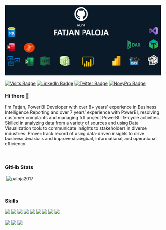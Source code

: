 
![Fatjan GitHub Banner](https://github.com/Paloja2017/Paloja2017/blob/main/My%20Banner.PNG)

[![Visits Badge](https://badges.pufler.dev/visits/Paloja2017/Paloja2017)](https://github.com/Paloja2017/Paloja2017/graphs/traffic)
[![LinkedIn Badge](https://img.shields.io/badge/LinkedIn-Profile-informational?style=flat&logo=linkedin&logoColor=white&color=0D76A8)](https://www.linkedin.com/in/fatjan-paloja/)
[![Twitter Badge](https://img.shields.io/badge/Twitter-Profile-informational?style=flat&logo=twitter&logoColor=white&color=1CA2F1)](https://twitter.com/FatjanPaloja)
[![NovyPro Badge](https://img.shields.io/badge/NovyPro-Portfolio-informational?style=flat&logo=novypro&logoColor=white&color=6e44ff)](https://www.novypro.com/profile_projects/fatjanpaloja)


### Hi there 👋

I'm Fatjan, Power BI Developer with over 8+ years’ experience in Business Intelligence Reporting and over 7 years’ experience with PowerBI, resolving customer complaints and managing full project PowerBI life-cycle activities. Skilled in analyzing data from a variety of sources and using Data Visualization tools to communicate insights to stakeholders in diverse industries. Proven track record of using data-driven insights to drive business decisions and improve strategical, informational, and operational efficiency 
</br>
</br>
</br>
### GitHb Stats
<p>&nbsp;<img align="center" src="https://github-readme-stats.vercel.app/api?username=paloja2017&show_icons=true&line_height=27&count_private=true&title_color=ffffff&text_color=c9cacc&icon_color=4AB097&bg_color=1A2B34" alt="paloja2017" /></p>
</br>

### Skills
![](https://img.shields.io/badge/Software-PowerBI-informational?style=flat=css3&logoColor=white&color=fdc500)
![](https://img.shields.io/badge/Software-PowerBI_Report_Server-informational?style=flat=css3&logoColor=white&color=003049)
![](https://img.shields.io/badge/Software-PowerPivot-informational?style=flat=Tailwind-CSS&logoColor=white&color=245501)
![](https://img.shields.io/badge/Software-SQL_Server-informational?style=flat=Sass&logoColor=white&color=003566)
![](https://img.shields.io/badge/Software-SQL_Server_Analysis_Services-informational?style=flat=Sass&logoColor=white&color=0466c8)
![](https://img.shields.io/badge/Software-SQL_Server_Reporting_Services-informational?style=flat=Stylus&logoColor=white&color=9e2a2b)
![](https://img.shields.io/badge/Software-VisualStudio-informational?style=flat=Stylus&logoColor=white&color=4a0a77)
![](https://img.shields.io/badge/Software-TabularEditor-informational?style=flat=Stylus&logoColor=white&color=2a9134)
![](https://img.shields.io/badge/Software-DaxStudio-informational?style=flat=Stylus&logoColor=white&color=00509d)
</br>
</br>
![](https://img.shields.io/badge/CodeLanguage-Mashup-informational?style=flat=angular&logoColor=white&color=ffd60a)
![](https://img.shields.io/badge/CodeLanguage-DAX-informational?style=flat=ionic&logoColor=white&color=ffd60a)
![](https://img.shields.io/badge/CodeLanguage-SQL-informational?style=flat=react&logoColor=white&color=ffd60a)





